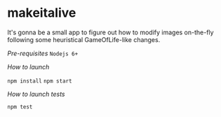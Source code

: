 # makeitalive
It's gonna be a small app to figure out how to modify images on-the-fly following some heuristical GameOfLife-like changes.

*Pre-requisites*
`Nodejs 6+`

*How to launch*

`npm install`
`npm start`

*How to launch tests*

`npm test`